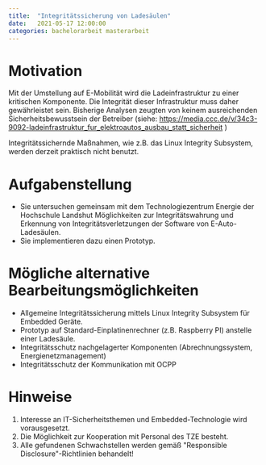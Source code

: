 ```yaml
---
title:	"Integritätssicherung von Ladesäulen"
date:	2021-05-17 12:00:00
categories: bachelorarbeit masterarbeit
---
```


Motivation
==========
Mit der Umstellung auf E-Mobilität wird die Ladeinfrastruktur zu einer
kritischen Komponente.
Die Integrität dieser Infrastruktur muss daher gewährleistet sein.
Bisherige Analysen zeugten von keinem ausreichenden Sicherheitsbewusstsein der Betreiber
(siehe: https://media.ccc.de/v/34c3-9092-ladeinfrastruktur_fur_elektroautos_ausbau_statt_sicherheit )

Integritätssichernde Maßnahmen, wie z.B. das Linux Integrity Subsystem, werden derzeit praktisch nicht benutzt.

Aufgabenstellung
================

* Sie untersuchen gemeinsam mit dem Technologiezentrum Energie der Hochschule Landshut
  Möglichkeiten zur Integritätswahrung und Erkennung von Integritätsverletzungen der
  Software von E-Auto-Ladesäulen.
* Sie implementieren dazu einen Prototyp.


Mögliche alternative Bearbeitungsmöglichkeiten
==============================================

* Allgemeine Integritätssicherung mittels Linux Integrity Subsystem für Embedded Geräte.
* Prototyp auf Standard-Einplatinenrechner (z.B. Raspberry PI) anstelle einer Ladesäule.
* Integritätsschutz nachgelagerter Komponenten (Abrechnungssystem, Energienetzmanagement)
* Integritätsschutz der Kommunikation mit OCPP


Hinweise
========
1. Interesse an IT-Sicherheitsthemen und Embedded-Technologie wird vorausgesetzt.
2. Die Möglichkeit zur Kooperation mit Personal des TZE besteht.
3. Alle gefundenen Schwachstellen werden gemäß "Responsible Disclosure"-Richtlinien behandelt!

   
